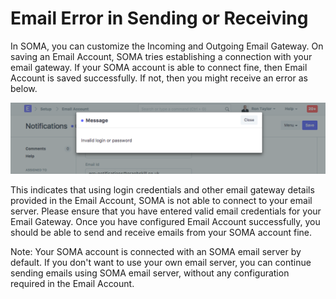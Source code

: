 
# Email Error in Sending or Receiving


In SOMA, you can customize the Incoming and Outgoing Email Gateway. On saving an Email Account, SOMA tries establishing a connection with your email gateway. If your SOMA account is able to connect fine, then Email Account is saved successfully. If not, then you might receive an error as below.


![Email Error](/files/email-error.png)


This indicates that using login credentials and other email gateway details provided in the Email Account, SOMA is not able to connect to your email server. Please ensure that you have entered valid email credentials for your Email Gateway. Once you have configured Email Account successfully, you should be able to send and receive emails from your SOMA account fine.


Note: Your SOMA account is connected with an SOMA email server by default. If you don't want to use your own email server, you can continue sending emails using SOMA email server, without any configuration required in the Email Account.


